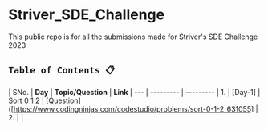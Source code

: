 # Striver_SDE_Challenge
This public repo is for all the submissions made for Striver's SDE Challenge 2023 


## `Table of Contents 📋`
| SNo. | **Day** | **Topic/Question** | **Link**
| ---  | ---------    | ---------
| 1.   | [Day-1] | [Sort 0 1 2](Day1/Sort012.py) | [Question]([https://www.codingninjas.com/codestudio/problems/sort-0-1-2_631055]
| 2.   |  |
